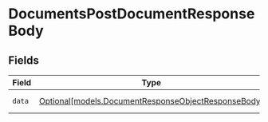 # DocumentsPostDocumentResponseBody


## Fields

| Field                                                                                                  | Type                                                                                                   | Required                                                                                               | Description                                                                                            |
| ------------------------------------------------------------------------------------------------------ | ------------------------------------------------------------------------------------------------------ | ------------------------------------------------------------------------------------------------------ | ------------------------------------------------------------------------------------------------------ |
| `data`                                                                                                 | [Optional[models.DocumentResponseObjectResponseBody]](../models/documentresponseobjectresponsebody.md) | :heavy_minus_sign:                                                                                     | A single document.                                                                                     |